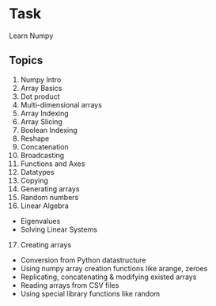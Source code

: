 # Task

Learn Numpy

## Topics
1. Numpy Intro <br>
2. Array Basics <br>
3. Dot product <br>
4. Multi-dimensional arrays <br>
5. Array Indexing <br>
6. Array Slicing <br>
7. Boolean Indexing <br>
8. Reshape <br>
9. Concatenation <br>
10. Broadcasting <br>
11. Functions and Axes <br>
12. Datatypes <br>
13. Copying <br>
14. Generating arrays <br>
15. Random numbers <br>
16. Linear Algebra <br>
-  Eigenvalues <br>
-  Solving Linear Systems <br>
17. Creating arrays <br>
-  Conversion from Python datastructure <br>
-  Using numpy array creation functions like arange, zeroes <br>
-  Replicating, concatenating & modifying existed arrays <br>
-  Reading arrays from CSV files <br>
-  Using special library functions like random <br>